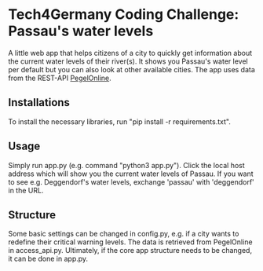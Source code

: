 # Tech4Germany Coding Challenge: Passau's water levels

A little web app that helps citizens of a city to quickly get information about the current water levels of their river(s).
It shows you Passau's water level per default but you can also look at other available cities.
The app uses data from the REST-API [PegelOnline](https://www.pegelonline.wsv.de/webservice/guideRestapi).

## Installations

To install the necessary libraries, run "pip install -r requirements.txt".

## Usage
Simply run app.py (e.g. command "python3 app.py").
Click the local host address which will show you the current water levels of Passau.
If you want to see e.g. Deggendorf's water levels, exchange 'passau' with 'deggendorf' in the URL.

## Structure
Some basic settings can be changed in config.py, e.g. if a city wants to redefine their critical warning levels.
The data is retrieved from PegelOnline in access_api.py.
Ultimately, if the core app structure needs to be changed, it can be done in app.py.
